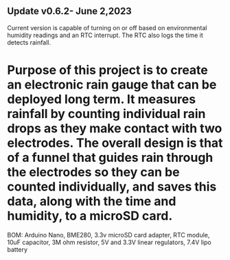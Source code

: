 ## Update v0.6.2- June 2,2023
Current version is capable of turning on or off based on environmental humidity readings and an RTC interrupt. The RTC also logs the time it detects rainfall.

# Purpose of this project is to create an electronic rain gauge that can be deployed long term. It measures rainfall by counting individual rain drops as they make contact with two electrodes. The overall design is that of a funnel that guides rain through the electrodes so they can be counted individually, and saves this data, along with the time and humidity, to a microSD card.

BOM: Arduino Nano, BME280, 3.3v microSD card adapter, RTC module, 10uF capacitor, 3M ohm resistor, 5V and 3.3V linear regulators, 7.4V lipo battery